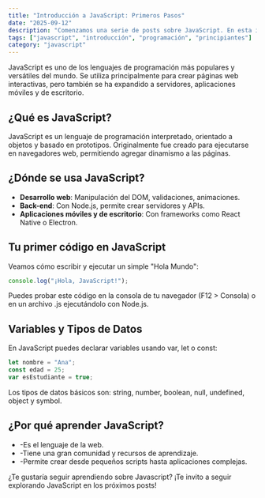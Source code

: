 ```yaml
---
title: "Introducción a JavaScript: Primeros Pasos"
date: "2025-09-12"
description: "Comenzamos una serie de posts sobre JavaScript. En esta introducción veremos qué es, para qué sirve y cómo empezar a escribir tus primeras líneas de código."
tags: ["javascript", "introducción", "programación", "principiantes"]
category: "javascript"
---
```


JavaScript es uno de los lenguajes de programación más populares y versátiles del mundo. Se utiliza principalmente para crear páginas web interactivas, pero también se ha expandido a servidores, aplicaciones móviles y de escritorio.

## ¿Qué es JavaScript?

JavaScript es un lenguaje de programación interpretado, orientado a objetos y basado en prototipos. Originalmente fue creado para ejecutarse en navegadores web, permitiendo agregar dinamismo a las páginas.

## ¿Dónde se usa JavaScript?

- **Desarrollo web**: Manipulación del DOM, validaciones, animaciones.
- **Back-end**: Con Node.js, permite crear servidores y APIs.
- **Aplicaciones móviles y de escritorio**: Con frameworks como React Native o Electron.

## Tu primer código en JavaScript

Veamos cómo escribir y ejecutar un simple "Hola Mundo":

```js
console.log("¡Hola, JavaScript!");
 ```

Puedes probar este código en la consola de tu navegador (F12 > Consola) o en un archivo .js ejecutándolo con Node.js.

## Variables y Tipos de Datos
En JavaScript puedes declarar variables usando var, let o const:

```js
let nombre = "Ana";
const edad = 25;
var esEstudiante = true;
 ```

Los tipos de datos básicos son: string, number, boolean, null, undefined, object y symbol.

## ¿Por qué aprender JavaScript?
* -Es el lenguaje de la web.
* -Tiene una gran comunidad y recursos de aprendizaje.
* -Permite crear desde pequeños scripts hasta aplicaciones complejas.

¿Te gustaría seguir aprendiendo sobre Javascript? ¡Te invito a seguir explorando JavaScript en los próximos posts!